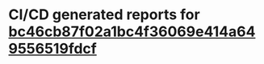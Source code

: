 # CI/CD generated reports for [bc46cb87f02a1bc4f36069e414a649556519fdcf](https://github.com/hydephp/develop/commit/bc46cb87f02a1bc4f36069e414a649556519fdcf)
